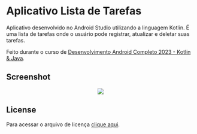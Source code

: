 # Aplicativo Lista de Tarefas

Aplicativo desenvolvido no Android Studio utilizando a linguagem Kotlin. É uma lista de tarefas onde o usuário pode registrar, atualizar e deletar suas tarefas.

Feito durante o curso de [Desenvolvimento Android Completo 2023 - Kotlin & Java](https://www.udemy.com/course/desenvolvimento-android-completo/).

## Screenshot

<div align="center">

![](./screenshot.png)

</div>

## License

Para acessar o arquivo de licença [clique aqui](./license).
